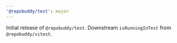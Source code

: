 ```yaml
---
'@repobuddy/test': major
---
```


Initial release of `@repobuddy/test`.
Downstream `isRunningInTest` from `@repobuddy/vitest`.